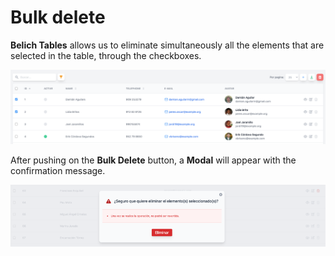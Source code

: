 # Bulk delete

**Belich Tables** allows us to eliminate simultaneously all the elements that are selected in the table, through the checkboxes.

![Belich Tables with Livewire](../../_media/bulk-delete.png ':class=thumbnail')

After pushing on the **Bulk Delete** button, a **Modal** will appear with the confirmation message.

![Belich Tables with Livewire](../../_media/delete-modal.png ':class=thumbnail')
